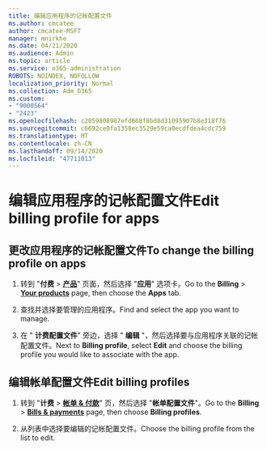 ```yaml
---
title: 编辑应用程序的记帐配置文件
ms.author: cmcatee
author: cmcatee-MSFT
manager: mnirkhe
ms.date: 04/21/2020
ms.audience: Admin
ms.topic: article
ms.service: o365-administration
ROBOTS: NOINDEX, NOFOLLOW
localization_priority: Normal
ms.collection: Adm_O365
ms.custom:
- "9000564"
- "2423"
ms.openlocfilehash: c2059808987efd668f8bd8d31095907b8e318f76
ms.sourcegitcommit: c6692ce0fa1358ec3529e59ca0ecdfdea4cdc759
ms.translationtype: MT
ms.contentlocale: zh-CN
ms.lasthandoff: 09/14/2020
ms.locfileid: "47711013"
---
```

# <a name="edit-billing-profile-for-apps"></a><span data-ttu-id="2c0e5-102">编辑应用程序的记帐配置文件</span><span class="sxs-lookup"><span data-stu-id="2c0e5-102">Edit billing profile for apps</span></span>

## <a name="to-change-the-billing-profile-on-apps"></a><span data-ttu-id="2c0e5-103">更改应用程序的记帐配置文件</span><span class="sxs-lookup"><span data-stu-id="2c0e5-103">To change the billing profile on apps</span></span>

1. <span data-ttu-id="2c0e5-104">转到 "**付费**  >  **[产品](https://go.microsoft.com/fwlink/p/?linkid=842054)**" 页面，然后选择 "**应用**" 选项卡。</span><span class="sxs-lookup"><span data-stu-id="2c0e5-104">Go to the **Billing** > **[Your products](https://go.microsoft.com/fwlink/p/?linkid=842054)** page, then choose the **Apps** tab.</span></span>

2. <span data-ttu-id="2c0e5-105">查找并选择要管理的应用程序。</span><span class="sxs-lookup"><span data-stu-id="2c0e5-105">Find and select the app you want to manage.</span></span>  

3. <span data-ttu-id="2c0e5-106">在 " **计费配置文件**" 旁边，选择 " **编辑** "，然后选择要与应用程序关联的记帐配置文件。</span><span class="sxs-lookup"><span data-stu-id="2c0e5-106">Next to **Billing profile**, select **Edit** and choose the billing profile you would like to associate with the app.</span></span>

## <a name="edit-billing-profiles"></a><span data-ttu-id="2c0e5-107">编辑帐单配置文件</span><span class="sxs-lookup"><span data-stu-id="2c0e5-107">Edit billing profiles</span></span>

1. <span data-ttu-id="2c0e5-108">转到 "**计费**  >  **[帐单 & 付款](https://go.microsoft.com/fwlink/p/?linkid=848039)**" 页，然后选择 "**帐单配置文件**"。</span><span class="sxs-lookup"><span data-stu-id="2c0e5-108">Go to the **Billing** > **[Bills & payments](https://go.microsoft.com/fwlink/p/?linkid=848039)** page, then choose **Billing profiles**.</span></span>

2. <span data-ttu-id="2c0e5-109">从列表中选择要编辑的记帐配置文件。</span><span class="sxs-lookup"><span data-stu-id="2c0e5-109">Choose the billing profile from the list to edit.</span></span>